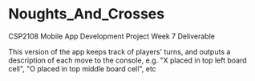 # Noughts_And_Crosses
CSP2108 Mobile App Development Project
Week 7 Deliverable

This version of the app keeps track of players' turns, and outputs a description of each move to the console, e.g. "X placed in top left board cell",  "O placed in top middle board cell", etc
